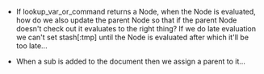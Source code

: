 
* If lookup_var_or_command returns a Node, when the Node is evaluated, how do we
  also update the parent Node so that if the parent Node doesn't check out it
  evaluates to the right thing? If we do late evaluation we can't set
  stash[:tmp] until the Node is evaluated after which it'll be too late...

* When a sub is added to the document then we assign a parent to it...
